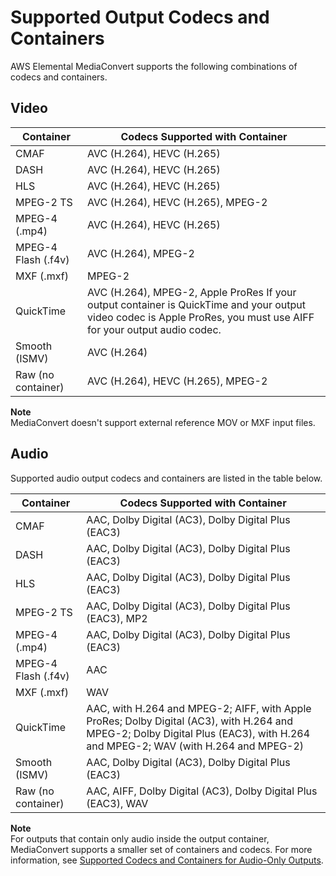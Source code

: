 # Supported Output Codecs and Containers<a name="reference-codecs-containers"></a>

AWS Elemental MediaConvert supports the following combinations of codecs and containers\.

## Video<a name="reference-codecs-containers-output-video"></a>


| Container | Codecs Supported with Container | 
| --- | --- | 
| CMAF | AVC \(H\.264\), HEVC \(H\.265\) | 
| DASH | AVC \(H\.264\), HEVC \(H\.265\) | 
| HLS | AVC \(H\.264\), HEVC \(H\.265\) | 
| MPEG\-2 TS | AVC \(H\.264\), HEVC \(H\.265\), MPEG\-2 | 
| MPEG\-4 \(\.mp4\) | AVC \(H\.264\), HEVC \(H\.265\) | 
| MPEG\-4 Flash \(\.f4v\) | AVC \(H\.264\), MPEG\-2 | 
| MXF \(\.mxf\) | MPEG\-2 | 
| QuickTime | AVC \(H\.264\), MPEG\-2, Apple ProRes If your output container is QuickTime and your output video codec is Apple ProRes, you must use AIFF for your output audio codec\.  | 
| Smooth \(ISMV\) | AVC \(H\.264\) | 
| Raw \(no container\) | AVC \(H\.264\), HEVC \(H\.265\), MPEG\-2 | 

**Note**  
MediaConvert doesn't support external reference MOV or MXF input files\.

## Audio<a name="reference-codecs-containers-output-audio"></a>

Supported audio output codecs and containers are listed in the table below\.


| Container | Codecs Supported with Container | 
| --- | --- | 
| CMAF | AAC, Dolby Digital \(AC3\), Dolby Digital Plus \(EAC3\) | 
| DASH | AAC, Dolby Digital \(AC3\), Dolby Digital Plus \(EAC3\) | 
| HLS | AAC, Dolby Digital \(AC3\), Dolby Digital Plus \(EAC3\) | 
| MPEG\-2 TS | AAC, Dolby Digital \(AC3\), Dolby Digital Plus \(EAC3\), MP2 | 
| MPEG\-4 \(\.mp4\) | AAC, Dolby Digital \(AC3\), Dolby Digital Plus \(EAC3\) | 
| MPEG\-4 Flash \(\.f4v\) | AAC | 
| MXF \(\.mxf\) | WAV | 
| QuickTime | AAC, with H\.264 and MPEG\-2; AIFF, with Apple ProRes; Dolby Digital \(AC3\), with H\.264 and MPEG\-2; Dolby Digital Plus \(EAC3\), with H\.264 and MPEG\-2; WAV \(with H\.264 and MPEG\-2\) | 
| Smooth \(ISMV\) | AAC, Dolby Digital \(AC3\), Dolby Digital Plus \(EAC3\) | 
| Raw \(no container\) |  AAC, AIFF, Dolby Digital \(AC3\), Dolby Digital Plus \(EAC3\), WAV | 

**Note**  
For outputs that contain only audio inside the output container, MediaConvert supports a smaller set of containers and codecs\. For more information, see [Supported Codecs and Containers for Audio\-Only Outputs](supported-codecs-containers-audio-only.md)\.